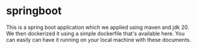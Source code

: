 # springboot

This is a spring boot application which we applied using maven and jdk 20.
We then dockerized it using a simple dockerfile that's available here.
You can easily can have it running on your local machine with these documents.
